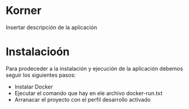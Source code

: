 # Korner
Insertar descripción de la aplicación
# Instalacioón
Para prodeceder a la instalación y ejecución de la aplicación debemos seguir los siguientes pasos:
- Instalar Docker
- Ejecutar el comando que hay en ele archivo docker-run.txt
- Arranacar el proyecto con el perfil desarrollo activado